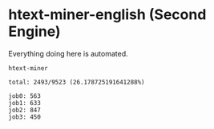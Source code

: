 # htext-miner-english (Second Engine)

Everything doing here is automated.

```
htext-miner

total: 2493/9523 (26.178725191641288%)

job0: 563
job1: 633
job2: 847
job3: 450
```